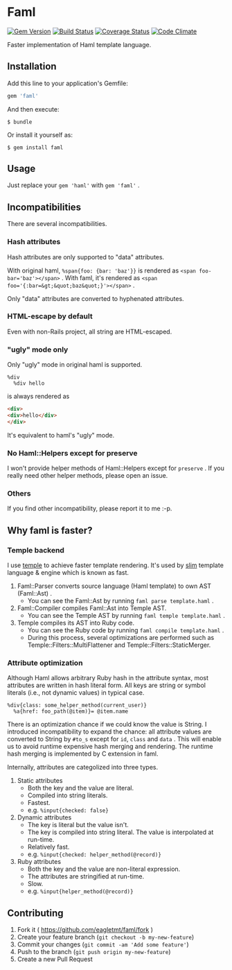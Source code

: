 # Faml
[![Gem Version](https://badge.fury.io/rb/faml.svg)](http://badge.fury.io/rb/faml)
[![Build Status](https://travis-ci.org/eagletmt/faml.svg)](https://travis-ci.org/eagletmt/faml)
[![Coverage Status](https://coveralls.io/repos/eagletmt/faml/badge.svg)](https://coveralls.io/r/eagletmt/faml)
[![Code Climate](https://codeclimate.com/github/eagletmt/faml/badges/gpa.svg)](https://codeclimate.com/github/eagletmt/faml)

Faster implementation of Haml template language.

## Installation

Add this line to your application's Gemfile:

```ruby
gem 'faml'
```

And then execute:

    $ bundle

Or install it yourself as:

    $ gem install faml

## Usage

Just replace your `gem 'haml'` with `gem 'faml'` .

## Incompatibilities
There are several incompatibilities.

### Hash attributes
Hash attributes are only supported to "data" attributes.

With original haml, `%span{foo: {bar: 'baz'}}` is rendered as `<span foo-bar='baz'></span>` .
With faml, it's rendered as `<span foo='{:bar=&gt;&quot;baz&quot;}'></span>` .

Only "data" attributes are converted to hyphenated attributes.

### HTML-escape by default
Even with non-Rails project, all string are HTML-escaped.

### "ugly" mode only
Only "ugly" mode in original haml is supported.

```haml
%div
  %div hello
```

is always rendered as

```html
<div>
<div>hello</div>
</div>
```

It's equivalent to haml's "ugly" mode.

### No Haml::Helpers except for preserve
I won't provide helper methods of Haml::Helpers except for `preserve` .
If you really need other helper methods, please open an issue.

### Others
If you find other incompatibility, please report it to me :-p.

## Why faml is faster?
### Temple backend
I use [temple](https://github.com/judofyr/temple) to achieve faster template rendering.
It's used by [slim](https://github.com/slim-template/slim) template language & engine which is known as fast.

1. Faml::Parser converts source language (Haml template) to own AST (Faml::Ast) .
    - You can see the Faml::Ast by running `faml parse template.haml` .
2. Faml::Compiler compiles Faml::Ast into Temple AST.
    - You can see the Temple AST by running `faml temple template.haml` .
3. Temple compiles its AST into Ruby code.
    - You can see the Ruby code by running `faml compile template.haml` .
    - During this process, several optimizations are performed such as Temple::Filters::MultiFlattener and Temple::Filters::StaticMerger.

### Attribute optimization
Although Haml allows arbitrary Ruby hash in the attribute syntax, most attributes are written in hash literal form.
All keys are string or symbol literals (i.e., not dynamic values) in typical case.

```haml
%div{class: some_helper_method(current_user)}
  %a{href: foo_path(@item)}= @item.name
```

There is an optimization chance if we could know the value is String.
I introduced incompatibility to expand the chance: all attribute values are converted to String by `#to_s` except for `id`, `class` and `data` .
This will enable us to avoid runtime expensive hash merging and rendering.
The runtime hash merging is implemented by C extension in faml.

Internally, attributes are categolized into three types.

1. Static attributes
    - Both the key and the value are literal.
    - Compiled into string literals.
    - Fastest.
    - e.g. `%input{checked: false}`
2. Dynamic attributes
    - The key is literal but the value isn't.
    - The key is compiled into string literal. The value is interpolated at run-time.
    - Relatively fast.
    - e.g. `%input{checked: helper_method(@record)}`
3. Ruby attributes
    - Both the key and the value are non-literal expression.
    - The attributes are stringified at run-time.
    - Slow.
    - e.g. `%input{helper_method(@record)}`

## Contributing

1. Fork it ( https://github.com/eagletmt/faml/fork )
2. Create your feature branch (`git checkout -b my-new-feature`)
3. Commit your changes (`git commit -am 'Add some feature'`)
4. Push to the branch (`git push origin my-new-feature`)
5. Create a new Pull Request
